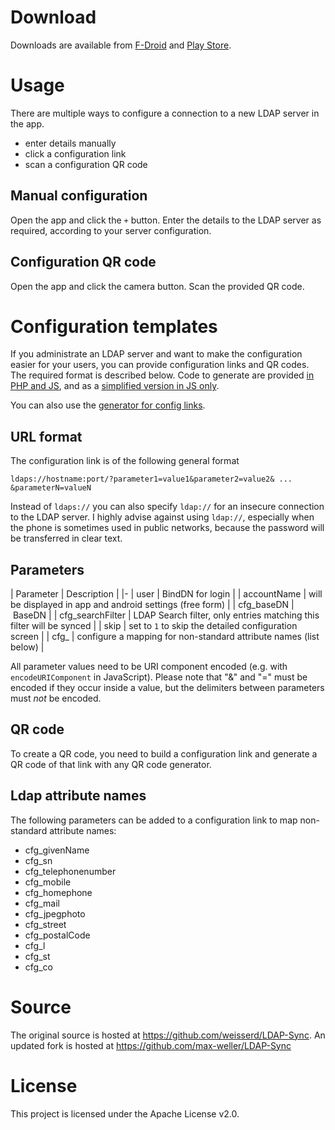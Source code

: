
# Download

Downloads are available from [F-Droid](https://f-droid.org/de/packages/de.wikilab.android.ldapsync/) and [Play Store](https://play.google.com/store/apps/details?id=de.wikilab.android.ldapsync).

# Usage
There are multiple ways to configure a connection to a new LDAP server in the app.

* enter details manually
* click a configuration link
* scan a configuration QR code

## Manual configuration
Open the app and click the `+` button. Enter the details to the LDAP server as required, according to your server configuration.

## Configuration QR code
Open the app and click the camera button. Scan the provided QR code. 


# Configuration templates
If you administrate an LDAP server and want to make the configuration easier for your users, you can provide configuration links and QR codes. The required format is described below. Code to generate are provided [in PHP and JS](https://github.com/d120/ldap-web/blob/master/ldapsync.php#L52), and as a [simplified version in JS only](https://github.com/max-weller/LDAP-Sync/blob/master/docs/config_example.html).

You can also use the [generator for config links](generator.html).

## URL format

The configuration link is of the following general format

    ldaps://hostname:port/?parameter1=value1&parameter2=value2& ... &parameterN=valueN

Instead of `ldaps://` you can also specify `ldap://` for an insecure connection to the LDAP server. I highly advise against using `ldap://`, especially when the phone is sometimes used in public networks, because the password will be transferred in clear text.

## Parameters

| Parameter | Description |
|-
| user | BindDN for login | 
| accountName | will be displayed in app and android settings (free form) |
| cfg_baseDN | BaseDN |
| cfg_searchFilter | LDAP Search filter, only entries matching this filter will be synced |
| skip | set to `1` to skip the detailed configuration screen |
| cfg_<mapping> | configure a mapping for non-standard attribute names (list below) |

All parameter values need to be URI component encoded (e.g. with `encodeURIComponent` in JavaScript). Please note that "&" and "=" must be encoded if they occur inside a value, but the delimiters between parameters must *not* be encoded.

## QR code

To create a QR code, you need to build a configuration link and generate a QR code of that link with any QR code generator. 

## Ldap attribute names
The following parameters can be added to a configuration link to map non-standard attribute names:

* cfg_givenName 
* cfg_sn
* cfg_telephonenumber 
* cfg_mobile
* cfg_homephone 
* cfg_mail
* cfg_jpegphoto 
* cfg_street
* cfg_postalCode 
* cfg_l
* cfg_st 
* cfg_co 


# Source

The original source is hosted at https://github.com/weisserd/LDAP-Sync. An updated fork is hosted at https://github.com/max-weller/LDAP-Sync

# License 

This project is licensed under the Apache License v2.0.
